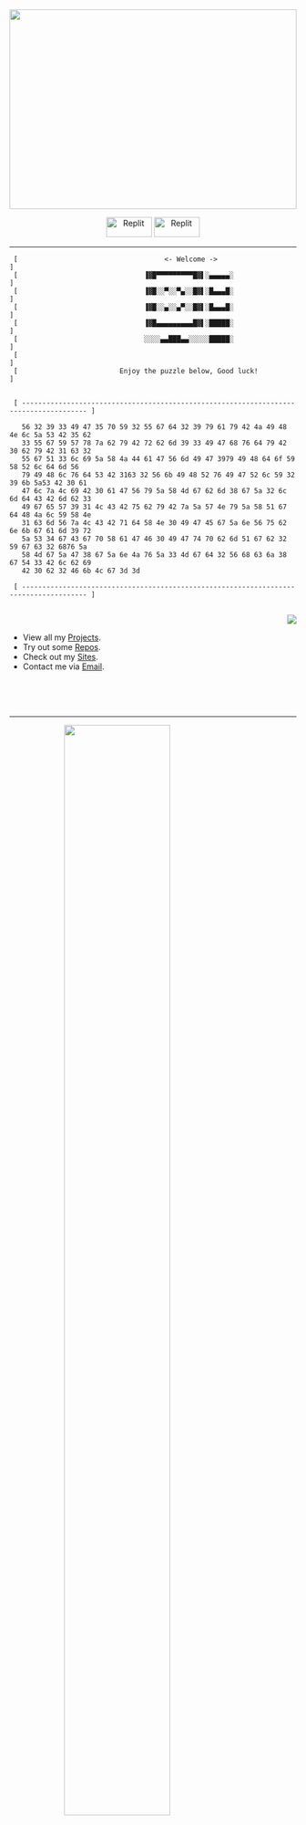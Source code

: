 <div align="center"
  <h3 align="center">
  <img src="https://wallpaperaccess.com/full/5927911.gif" width="100%" height="350">
  </h3> 

  <p align="center">
     <a href="https://www.linkedin.com/in/yordanos-mamo-506159237/"><img style="width: 80px; height: 35px;" src="https://static.vecteezy.com/system/resources/previews/018/930/587/non_2x/linkedin-logo-linkedin-icon-transparent-free-png.png" alt="Replit"></a> 
    <a href="https://replit.com/@Yoxmo"><img style="width: 80px; height: 35px;" src="https://user-images.githubusercontent.com/94254616/203129585-7adb4147-fc03-4938-81ac-7f077b693195.png" alt="Replit"></a> 
  </p>
  
</div>

--- 

```
 [                                    <- Welcome ->                                       ]
 [                               ▐▓█▀▀▀▀▀▀▀▀▀█▓▌░▄▄▄▄▄░                                   ]
 [                               ▐▓█░░▀░░▀▄░░█▓▌░█▄▄▄█░                                   ]
 [                               ▐▓█░░▄░░▄▀░░█▓▌░█▄▄▄█░                                   ]
 [                               ▐▓█▄▄▄▄▄▄▄▄▄█▓▌░█████░                                   ]
 [                               ░░░░▄▄███▄▄░░░░░█████░                                   ]
 [                                                                                        ]    
 [                         Enjoy the puzzle below, Good luck!                             ]


 [ -------------------------------------------------------------------------------------- ]

   56 32 39 33 49 47 35 70 59 32 55 67 64 32 39 79 61 79 42 4a 49 48 4e 6c 5a 53 42 35 62
   33 55 67 59 57 78 7a 62 79 42 72 62 6d 39 33 49 47 68 76 64 79 42 30 62 79 42 31 63 32
   55 67 51 33 6c 69 5a 58 4a 44 61 47 56 6d 49 47 3979 49 48 64 6f 59 58 52 6c 64 6d 56
   79 49 48 6c 76 64 53 42 3163 32 56 6b 49 48 52 76 49 47 52 6c 59 32 39 6b 5a53 42 30 61
   47 6c 7a 4c 69 42 30 61 47 56 79 5a 58 4d 67 62 6d 38 67 5a 32 6c 6d 64 43 42 6d 62 33
   49 67 65 57 39 31 4c 43 42 75 62 79 42 7a 5a 57 4e 79 5a 58 51 67 64 48 4a 6c 59 58 4e
   31 63 6d 56 7a 4c 43 42 71 64 58 4e 30 49 47 45 67 5a 6e 56 75 62 6e 6b 67 61 6d 39 72
   5a 53 34 67 43 67 70 58 61 47 46 30 49 47 74 70 62 6d 51 67 62 32 59 67 63 32 6876 5a
   58 4d 67 5a 47 38 67 5a 6e 4a 76 5a 33 4d 67 64 32 56 68 63 6a 38 67 54 33 42 6c 62 69
   42 30 62 32 46 6b 4c 67 3d 3d

 [ -------------------------------------------------------------------------------------- ]


```
<a href="https://github.com/yoxmo">
  <img align="right" src="https://streak-stats.demolab.com/demo/preview.php?user=yoxmo&theme=tokyonight&hide_border=true&border_radius=25" />
  <br>
</a>


 - View all my [Projects](https://github.com/yoxmo).
 - Try out some [Repos](https://replit.com/@Yoxmo).
 - Check out my [Sites](https://replit.com/@Yoxmo).
 - Contact me via [Email](mailto:mamo.17@buckeyemail.osu.edu).


<p>
<br/>
<br/>
<br/>
</p>

--- 

<div align="center" style="width:75%"> 
  <p align="center">
  </p>
 <img src="https://quotes-github-readme.vercel.app/api?type=horizontal&theme=tokyonight" style='width:70%;'/>
  
</div>


